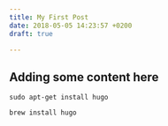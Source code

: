 ```yaml
---
title: My First Post
date: 2018-05-05 14:23:57 +0200
draft: true

---
```

## Adding some content here

```sudo apt-get install hugo```

```brew install hugo```